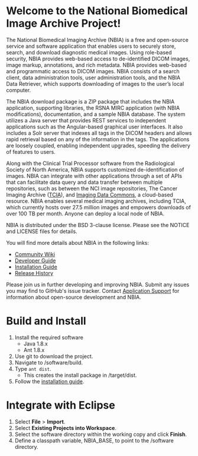 Welcome to the National Biomedical Image Archive Project!
================================================================

The National Biomedical Imaging Archive (NBIA) is a free and open-source service and software application that enables users to securely store, search, and download diagnostic medical images. Using role-based security, NBIA provides web-based access to de-identified DICOM images, image markup, annotations, and rich metadata. NBIA provides web-based and programmatic access to DICOM images. NBIA consists of a search client, data administration tools, user administration tools, and the NBIA Data Retriever, which supports downloading of images to the user’s local computer.

The NBIA download package is a ZIP package that includes the NBIA application, supporting libraries, the RSNA MIRC application (with NBIA modifications), documentation, and a sample NBIA database. The system utilizes a Java server that provides REST services to independent applications such as the Angular-based graphical user interfaces. It also includes a Solr server that indexes all tags in the DICOM headers and allows rapid retrieval based on any of the information in the tags. The applications are loosely coupled, enabling independent upgrades, speeding the delivery of features to users.

Along with the Clinical Trial Processor software from the Radiological Society of North America, NBIA supports customized de-identification of images. NBIA can integrate with other applications through a set of APIs that can facilitate data query and data transfer between multiple repositories, such as between the NCI image repositories, The Cancer Imaging Archive ([TCIA](https://www.cancerimagingarchive.net/)), and [Imaging Data Commons](https://portal.imaging.datacommons.cancer.gov/), a cloud-based resource. NBIA enables several medical imaging archives, including TCIA, which currently hosts over 27.5 million images and empowers downloads of over 100 TB per month. Anyone can deploy a local node of NBIA. 

NBIA is distributed under the BSD 3-clause license. Please see the NOTICE and LICENSE files for details.

You will find more details about NBIA in the following links:
  * [Community Wiki](https://wiki.nci.nih.gov/x/E4b3Ag)
  * [Developer Guide](https://wiki.nci.nih.gov/x/kIHxC)
  * [Installation Guide](https://wiki.nci.nih.gov/x/kgKYFg)
  * [Release History](https://wiki.nci.nih.gov/x/QY1eFw)
    
Please join us in further developing and improving NBIA. Submit any issues you may find to GitHub's issue tracker. Contact [Application Support](mailto:NCIAppSupport@mail.nih.gov) for information about open-source development and NBIA.

Build and Install
================================================================
1.	Install the required software
    * Java 1.8.x
    *	Ant 1.8.x
2.	Use git to download the project.
3.	Navigate to /software/build.
4.	Type ``ant dist``.
    *	This creates the install package in /target/dist.
5.	Follow the [installation guide](https://wiki.nci.nih.gov/x/kgKYFg).

Integrate with Eclipse
================================================================
1.	Select **File** > **Import**.
2.	Select **Existing Projects into Workspace**.
3.	Select the software directory within the working copy and click **Finish**.
4.	Define a classpath variable, NBIA_BASE, to point to the /software directory.
